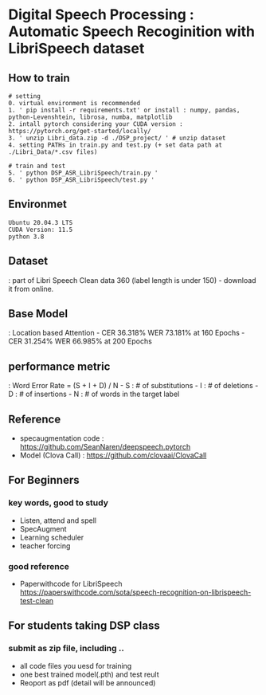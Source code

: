 # Digital Speech Processing : Automatic Speech Recoginition with LibriSpeech dataset

## How to train
    # setting
    0. virtual environment is recommended 
    1. ' pip install -r requirements.txt' or install : numpy, pandas, python-Levenshtein, librosa, numba, matplotlib
    2. intall pytorch considering your CUDA version : https://pytorch.org/get-started/locally/
    3. ' unzip Libri_data.zip -d ./DSP_project/ ' # unzip dataset
    4. setting PATHs in train.py and test.py (+ set data path at ./Libri_Data/*.csv files)
    
    # train and test
    5. ' python DSP_ASR_LibriSpeech/train.py '
    6. ' python DSP_ASR_LibriSpeech/test.py '  

## Environmet
    Ubuntu 20.04.3 LTS
    CUDA Version: 11.5 
    python 3.8

## Dataset
: part of Libri Speech Clean data 360 (label length is under 150)
    - download it from online.

## Base Model
: Location based Attention 
    - CER 36.318%  WER 73.181% at 160 Epochs
    - CER 31.254%  WER 66.985% at 200 Epochs

## performance metric 
: Word Error Rate = (S + I + D) / N
    - S : # of substitutions
    - I : # of deletions
    - D : # of insertions
    - N : # of words in the target label


## Reference
- specaugmentation code : https://github.com/SeanNaren/deepspeech.pytorch
- Model (Clova Call) : https://github.com/clovaai/ClovaCall

## For Beginners
### key words, good to study
- Listen, attend and spell
- SpecAugment
- Learning scheduler
- teacher forcing

### good reference
- Paperwithcode for LibriSpeech https://paperswithcode.com/sota/speech-recognition-on-librispeech-test-clean

## For students taking DSP class
### submit as zip file, including .. 
- all code files you uesd for training
- one best trained model(.pth) and test reult 
- Reoport as pdf (detail will be announced)
